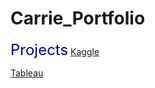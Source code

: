 # Carrie_Portfolio


<font color = Darkblue size = 5>Projects</font>
[Kaggle](https://www.kaggle.com/carriech) 

[Tableau](https://public.tableau.com/app/profile/carrie.chen5593#!/?newProfile=&activeTab=0)



